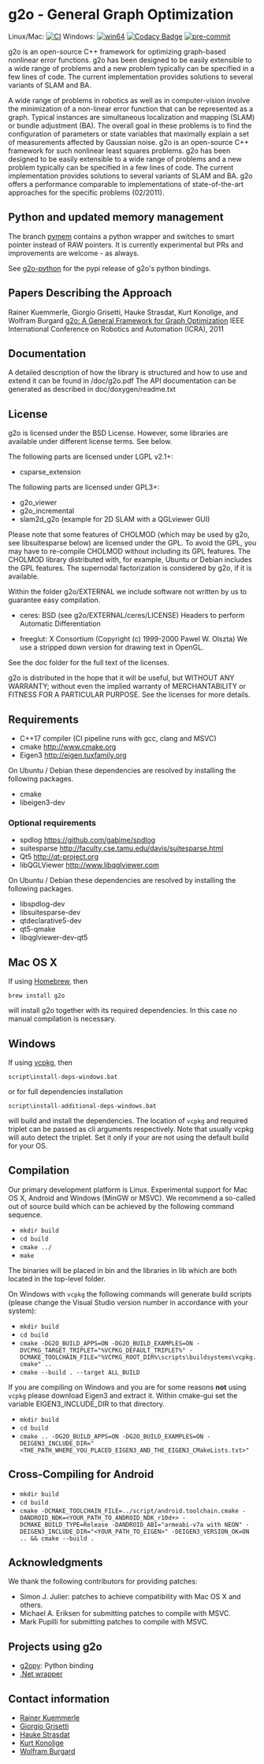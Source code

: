 # g2o - General Graph Optimization

Linux/Mac: [![CI](https://github.com/RainerKuemmerle/g2o/actions/workflows/ci.yml/badge.svg?branch=master)](https://github.com/RainerKuemmerle/g2o/actions/workflows/ci.yml)
Windows: [![win64](https://github.com/RainerKuemmerle/g2o/actions/workflows/windows.yml/badge.svg?branch=master)](https://github.com/RainerKuemmerle/g2o/actions/workflows/windows.yml)
[![Codacy Badge](https://app.codacy.com/project/badge/Grade/280c5eed95ed4059ad5d003d59e72704)](https://app.codacy.com/gh/RainerKuemmerle/g2o/dashboard?utm_source=gh&utm_medium=referral&utm_content=&utm_campaign=Badge_grade) [![pre-commit](https://img.shields.io/badge/pre--commit-enabled-brightgreen?logo=pre-commit)](https://github.com/pre-commit/pre-commit)

g2o is an open-source C++ framework for optimizing graph-based nonlinear error
functions. g2o has been designed to be easily extensible to a wide range of
problems and a new problem typically can be specified in a few lines of code.
The current implementation provides solutions to several variants of SLAM and
BA.

A wide range of problems in robotics as well as in computer-vision involve the
minimization of a non-linear error function that can be represented as a graph.
Typical instances are simultaneous localization and mapping (SLAM) or bundle
adjustment (BA). The overall goal in these problems is to find the
configuration of parameters or state variables that maximally explain a set of
measurements affected by Gaussian noise. g2o is an open-source C++ framework
for such nonlinear least squares problems. g2o has been designed to be easily
extensible to a wide range of problems and a new problem typically can be
specified in a few lines of code. The current implementation provides solutions
to several variants of SLAM and BA. g2o offers a performance comparable to
implementations of state-of-the-art approaches for the specific problems
(02/2011).

## Python and updated memory management

The branch [pymem](https://github.com/RainerKuemmerle/g2o/tree/pymem) contains a python wrapper and switches to smart pointer instead of RAW pointers.
It is currently experimental but PRs and improvements are welcome - as always.

See [g2o-python](https://github.com/miquelmassot/g2o-python) for the pypi release of g2o's python bindings.

## Papers Describing the Approach

Rainer Kuemmerle, Giorgio Grisetti, Hauke Strasdat,
Kurt Konolige, and Wolfram Burgard
[g2o: A General Framework for Graph Optimization](http://ais.informatik.uni-freiburg.de/publications/papers/kuemmerle11icra.pdf)
IEEE International Conference on Robotics and Automation (ICRA), 2011

## Documentation

A detailed description of how the library is structured and how to use and extend it can be found in /doc/g2o.pdf
The API documentation can be generated as described in doc/doxygen/readme.txt

## License

g2o is licensed under the BSD License. However, some libraries are available
under different license terms. See below.

The following parts are licensed under LGPL v2.1+:

-   csparse_extension

The following parts are licensed under GPL3+:

-   g2o_viewer
-   g2o_incremental
-   slam2d_g2o (example for 2D SLAM with a QGLviewer GUI)

Please note that some features of CHOLMOD (which may be used by g2o, see
libsuitesparse below) are licensed under the GPL. To avoid the GPL, you may
have to re-compile CHOLMOD without including its GPL features. The CHOLMOD
library distributed with, for example, Ubuntu or Debian includes the GPL
features. The supernodal factorization is considered by g2o, if it is
available.

Within the folder g2o/EXTERNAL we include software not written by us to
guarantee easy compilation.

-   ceres: BSD (see g2o/EXTERNAL/ceres/LICENSE)
    Headers to perform Automatic Differentiation

-   freeglut: X Consortium (Copyright (c) 1999-2000 Pawel W. Olszta)
    We use a stripped down version for drawing text in OpenGL.

See the doc folder for the full text of the licenses.

g2o is distributed in the hope that it will be useful,
but WITHOUT ANY WARRANTY; without even the implied warranty of
MERCHANTABILITY or FITNESS FOR A PARTICULAR PURPOSE. See the
licenses for more details.

## Requirements

-   C++17 compiler (CI pipeline runs with gcc, clang and MSVC)
-   cmake <http://www.cmake.org>
-   Eigen3 <http://eigen.tuxfamily.org>

On Ubuntu / Debian these dependencies are resolved by installing the
following packages.

-   cmake
-   libeigen3-dev

### Optional requirements

-   spdlog <https://github.com/gabime/spdlog>
-   suitesparse <http://faculty.cse.tamu.edu/davis/suitesparse.html>
-   Qt5 <http://qt-project.org>
-   libQGLViewer <http://www.libqglviewer.com>

On Ubuntu / Debian these dependencies are resolved by installing the
following packages.

-   libspdlog-dev
-   libsuitesparse-dev
-   qtdeclarative5-dev
-   qt5-qmake
-   libqglviewer-dev-qt5

## Mac OS X

If using [Homebrew](http://brew.sh/), then

`brew install g2o`

will install g2o together with its required dependencies. In this case no manual compilation is necessary.

## Windows

If using [vcpkg](https://github.com/Microsoft/vcpkg), then

`script\install-deps-windows.bat`

or for full dependencies installation

`script\install-additional-deps-windows.bat`

will build and install the dependencies. The location of `vcpkg` and required
triplet can be passed as cli arguments respectively. Note that usually vcpkg
will auto detect the triplet. Set it only if your are not using the default
build for your OS.

## Compilation

Our primary development platform is Linux. Experimental support for
Mac OS X, Android and Windows (MinGW or MSVC).
We recommend a so-called out of source build which can be achieved
by the following command sequence.

-   `mkdir build`
-   `cd build`
-   `cmake ../`
-   `make`

The binaries will be placed in bin and the libraries in lib which
are both located in the top-level folder.

On Windows with `vcpkg` the following commands will generate build scripts (please change the Visual Studio version number in accordance with your system):

-   `mkdir build`
-   `cd build`
-   `cmake -DG2O_BUILD_APPS=ON -DG2O_BUILD_EXAMPLES=ON -DVCPKG_TARGET_TRIPLET="%VCPKG_DEFAULT_TRIPLET%" -DCMAKE_TOOLCHAIN_FILE="%VCPKG_ROOT_DIR%\scripts\buildsystems\vcpkg.cmake" ..`
-   `cmake --build . --target ALL_BUILD`

If you are compiling on Windows and you are for some reasons **not** using `vcpkg` please download Eigen3 and extract it.
Within cmake-gui set the variable EIGEN3_INCLUDE_DIR to that directory.

-   `mkdir build`
-   `cd build`
-   `cmake .. -DG2O_BUILD_APPS=ON -DG2O_BUILD_EXAMPLES=ON -DEIGEN3_INCLUDE_DIR="<THE_PATH_WHERE_YOU_PLACED_EIGEN3_AND_THE_EIGEN3_CMakeLists.txt>"`

## Cross-Compiling for Android

-   `mkdir build`
-   `cd build`
-   `cmake -DCMAKE_TOOLCHAIN_FILE=../script/android.toolchain.cmake -DANDROID_NDK=<YOUR_PATH_TO_ANDROID_NDK_r10d+> -DCMAKE_BUILD_TYPE=Release -DANDROID_ABI="armeabi-v7a with NEON" -DEIGEN3_INCLUDE_DIR="<YOUR_PATH_TO_EIGEN>" -DEIGEN3_VERSION_OK=ON .. && cmake --build .`

## Acknowledgments

We thank the following contributors for providing patches:

-   Simon J. Julier: patches to achieve compatibility with Mac OS X and others.
-   Michael A. Eriksen for submitting patches to compile with MSVC.
-   Mark Pupilli for submitting patches to compile with MSVC.

## Projects using g2o

-   [g2opy](https://github.com/uoip/g2opy): Python binding
-   [.Net wrapper](https://github.com/fugro/g2o)

## Contact information

-   [Rainer Kuemmerle](mailto:kuemmerl@informatik.uni-freiburg.de)
-   [Giorgio Grisetti](mailto:grisetti@dis.uniroma1.it)
-   [Hauke Strasdat](mailto:strasdat@gmail.com)
-   [Kurt Konolige](mailto:konolige@willowgarage.com)
-   [Wolfram Burgard](mailto:burgard@informatik.uni-freiburg.de)
